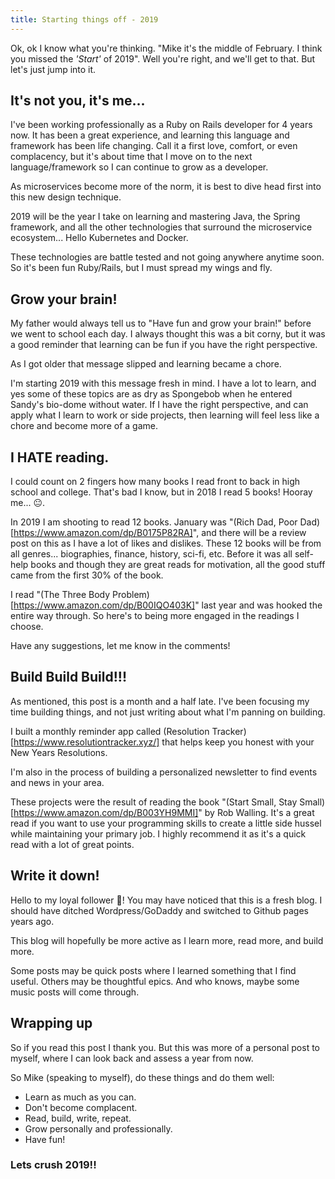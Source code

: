 ```yaml
---
title: Starting things off - 2019
---
```


Ok, ok I know what you're thinking. "Mike it's the middle of February. I think you missed the _'Start'_ of 2019". 
Well you're right, and we'll get to that. But let's just jump into it.

## It's not you, it's me...

I've been working professionally as a Ruby on Rails developer for 4 years now. It has been a great experience, and
learning this language and framework has been life changing.
Call it a first love, comfort, or even complacency, but it's about time that I move on to the next language/framework so I can continue to grow as a developer.

As microservices become more of the norm, it is best to dive head first into this new design technique. 

2019 will be the year I take on learning and mastering Java, the Spring framework, and all the other technologies that surround the microservice ecosystem... Hello Kubernetes and Docker. 

These technologies are battle tested and not going anywhere anytime soon. So it's been fun Ruby/Rails, but I must spread my wings and fly.

## Grow your brain!

My father would always tell us to "Have fun and grow your brain!" before we went to school each day. I always thought this was a bit corny, but it was a good reminder that learning can be fun if you have the right perspective.

As I got older that message slipped and learning became a chore.

I'm starting 2019 with this message fresh in mind. I have a lot to learn, and yes some of these topics are as dry as Spongebob when he entered Sandy's bio-dome without water. If I have the right perspective, and can apply what I learn to work or side projects, then learning will feel less like a chore and become more of a game. 

## I HATE reading.

I could count on 2 fingers how many books I read front to back in high school and college. That's bad I know, but in 2018 I read 5 books! Hooray me... 😐. 

In 2019 I am shooting to read 12 books. January was "(Rich Dad, Poor Dad)[https://www.amazon.com/dp/B0175P82RA]", and there will be a review post on this as I have a lot of likes and dislikes. These 12 books will be from all genres... biographies, finance, history, sci-fi, etc. Before it was all self-help books and though they are great reads for motivation, all the good stuff came from the first 30% of the book.

I read "(The Three Body Problem)[https://www.amazon.com/dp/B00IQO403K]" last year and was hooked the entire way through. So here's to being more engaged in the readings I choose. 

Have any suggestions, let me know in the comments!

## Build Build Build!!!

As mentioned, this post is a month and a half late. I've been focusing my time building things, and not just writing about what I'm panning on building.

I built a monthly reminder app called (Resolution Tracker)[https://www.resolutiontracker.xyz/] that helps keep you honest with your New Years Resolutions.

I'm also in the process of building a personalized newsletter to find events and news in your area.

These projects were the result of reading the book "(Start Small, Stay Small)[https://www.amazon.com/dp/B003YH9MMI]" by Rob Walling. It's a great read if you want to use your programming skills to create a little side hussel while maintaining your primary job. I highly recommend it as it's a quick read with a lot of great points. 

## Write it down!

Hello to my loyal follower 👋! You may have noticed that this is a fresh blog. I should have ditched Wordpress/GoDaddy and switched to Github pages years ago.

This blog will hopefully be more active as I learn more, read more, and build more.

Some posts may be quick posts where I learned something that I find useful. Others may be thoughtful epics. And who knows, maybe some music posts will come through. 

## Wrapping up

So if you read this post I thank you. But this was more of a personal post to myself, where I can look back and assess a year from now.

So Mike (speaking to myself), do these things and do them well: 

- Learn as much as you can.
- Don't become complacent.
- Read, build, write, repeat.
- Grow personally and professionally.
- Have fun!

### Lets crush 2019!!
